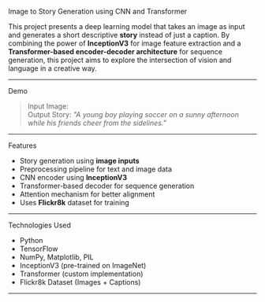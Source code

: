 Image to Story Generation using CNN and Transformer

This project presents a deep learning model that takes an image as input and generates a short descriptive **story** instead of just a caption. By combining the power of **InceptionV3** for image feature extraction and a **Transformer-based encoder-decoder architecture** for sequence generation, this project aims to explore the intersection of vision and language in a creative way.

---

Demo

> Input Image:  
> Output Story: *"A young boy playing soccer on a sunny afternoon while his friends cheer from the sidelines."*

---

Features

- Story generation using **image inputs**
- Preprocessing pipeline for text and image data
- CNN encoder using **InceptionV3**
- Transformer-based decoder for sequence generation
- Attention mechanism for better alignment
- Uses **Flickr8k** dataset for training

---

Technologies Used

- Python
- TensorFlow
- NumPy, Matplotlib, PIL
- InceptionV3 (pre-trained on ImageNet)
- Transformer (custom implementation)
- Flickr8k Dataset (Images + Captions)

---

